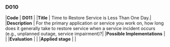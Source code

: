 ### D010

|**Code**           | **D011** |
|**Title**          | Time to Restore Service is Less Than One Day.|
|**Description**    | For the primary application or service you work on, how long does it generally take to restore service when a service incident occurs (e.g., unplanned outage, service impairment)?|
|**Possible Implementations** | |
|**Evaluation**     | |
|**Applied stage**  | |
